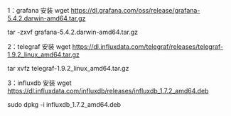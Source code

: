 1：grafana 安装
wget https://dl.grafana.com/oss/release/grafana-5.4.2.darwin-amd64.tar.gz 

tar -zxvf grafana-5.4.2.darwin-amd64.tar.gz 

2：telegraf 安装
wget https://dl.influxdata.com/telegraf/releases/telegraf-1.9.2_linux_amd64.tar.gz

tar xvfz telegraf-1.9.2_linux_amd64.tar.gz

3：influxdb 安装
wget https://dl.influxdata.com/influxdb/releases/influxdb_1.7.2_amd64.deb

sudo dpkg -i influxdb_1.7.2_amd64.deb
